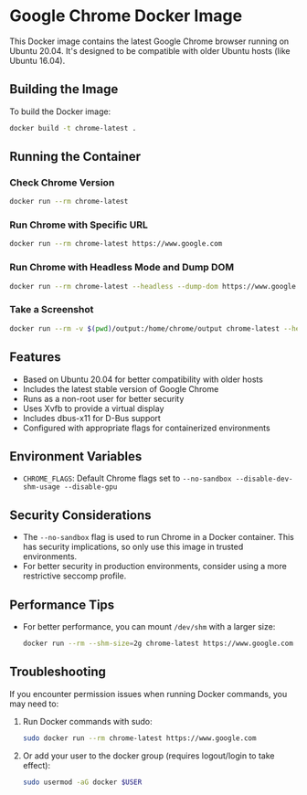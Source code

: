 # Google Chrome Docker Image

This Docker image contains the latest Google Chrome browser running on Ubuntu 20.04. It's designed to be compatible with older Ubuntu hosts (like Ubuntu 16.04).

## Building the Image

To build the Docker image:

```bash
docker build -t chrome-latest .
```

## Running the Container

### Check Chrome Version

```bash
docker run --rm chrome-latest
```

### Run Chrome with Specific URL

```bash
docker run --rm chrome-latest https://www.google.com
```

### Run Chrome with Headless Mode and Dump DOM

```bash
docker run --rm chrome-latest --headless --dump-dom https://www.google.com
```

### Take a Screenshot

```bash
docker run --rm -v $(pwd)/output:/home/chrome/output chrome-latest --headless --screenshot=/home/chrome/output/screenshot.png https://www.google.com
```

## Features

- Based on Ubuntu 20.04 for better compatibility with older hosts
- Includes the latest stable version of Google Chrome
- Runs as a non-root user for better security
- Uses Xvfb to provide a virtual display
- Includes dbus-x11 for D-Bus support
- Configured with appropriate flags for containerized environments

## Environment Variables

- `CHROME_FLAGS`: Default Chrome flags set to `--no-sandbox --disable-dev-shm-usage --disable-gpu`

## Security Considerations

- The `--no-sandbox` flag is used to run Chrome in a Docker container. This has security implications, so only use this image in trusted environments.
- For better security in production environments, consider using a more restrictive seccomp profile.

## Performance Tips

- For better performance, you can mount `/dev/shm` with a larger size:
  ```bash
  docker run --rm --shm-size=2g chrome-latest https://www.google.com
  ```

## Troubleshooting

If you encounter permission issues when running Docker commands, you may need to:

1. Run Docker commands with sudo:
   ```bash
   sudo docker run --rm chrome-latest https://www.google.com
   ```

2. Or add your user to the docker group (requires logout/login to take effect):
   ```bash
   sudo usermod -aG docker $USER
   ```